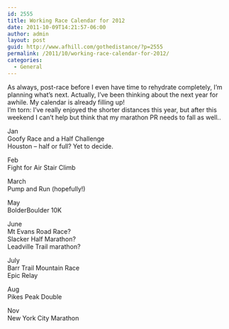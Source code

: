 ```yaml
---
id: 2555
title: Working Race Calendar for 2012
date: 2011-10-09T14:21:57-06:00
author: admin
layout: post
guid: http://www.afhill.com/gothedistance/?p=2555
permalink: /2011/10/working-race-calendar-for-2012/
categories:
  - General
---
```

As always, post-race before I even have time to rehydrate completely, I&#8217;m planning what&#8217;s next. Actually, I&#8217;ve been thinking about the next year for awhile. My calendar is already filling up!  
I&#8217;m torn: I&#8217;ve really enjoyed the shorter distances this year, but after this weekend I can&#8217;t help but think that my marathon PR needs to fall as well..

Jan  
Goofy Race and a Half Challenge  
Houston &#8211; half or full? Yet to decide.

Feb  
Fight for Air Stair Climb

March  
Pump and Run (hopefully!)

May  
BolderBoulder 10K

June  
Mt Evans Road Race?  
Slacker Half Marathon?  
Leadville Trail marathon?

July  
Barr Trail Mountain Race  
Epic Relay

Aug  
Pikes Peak Double

Nov  
New York City Marathon